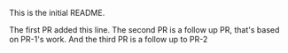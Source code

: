 This is the initial README.

The first PR added this line.
The second PR is a follow up PR, that's based on PR-1's work.
And the third PR is a follow up to PR-2